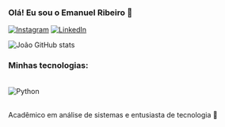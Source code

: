 
### Olá! Eu sou o Emanuel Ribeiro 🤝

[![Instagram](https://img.shields.io/badge/Instagram-E4405F?style=for-the-badge&logo=instagram&logoColor=white)](https://www.instagram.com/e__manuelrm/)
[![LinkedIn](https://img.shields.io/badge/LinkedIn-0077B5?style=for-the-badge&logo=linkedin&logoColor=white)](https://www.linkedin.com/in/emanuel-ribeiro-a611b9237/)

![João GitHub stats](https://github-readme-stats.vercel.app/api?username=emanuelRM95&show_icons=true&theme=dracula)

### Minhas tecnologias: 

<div style="display: inline-block"><br/>
 <img align="center" alt="Python" src="https://img.shields.io/badge/Python-14354C?style=for-the-badge&logo=python&logoColor=white">
<div><br/>

Acadêmico em análise de sistemas e entusiasta de tecnologia 🥰
